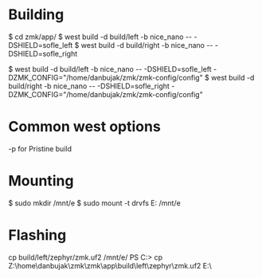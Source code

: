 # Building

$ cd zmk/app/
$ west build -d build/left -b nice_nano -- -DSHIELD=sofle_left
$ west build -d build/right -b nice_nano -- -DSHIELD=sofle_right

$ west build -d build/left -b nice_nano -- -DSHIELD=sofle_left -DZMK_CONFIG="/home/danbujak/zmk/zmk-config/config"
$ west build -d build/right -b nice_nano -- -DSHIELD=sofle_right -DZMK_CONFIG="/home/danbujak/zmk/zmk-config/config"

# Common west options
-p for Pristine build



# Mounting

$ sudo mkdir /mnt/e
$ sudo mount -t drvfs E: /mnt/e


# Flashing 
cp build/left/zephyr/zmk.uf2 /mnt/e/
PS C:\> cp Z:\home\danbujak\zmk\zmk\app\build\left\zephyr\zmk.uf2 E:\